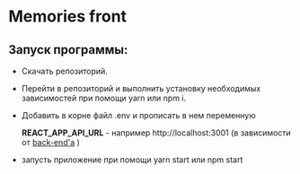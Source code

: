 # Memories front

## Запуск программы: 

* Скачать репозиторий.

* Перейти в репозиторий и выполнить установку необходимых зависимостей при помощи yarn или npm i.

* Добавить в корне файл .env и прописать в нем переменную 

    **REACT_APP_API_URL** - например http://localhost:3001 (в зависимости от [back-end'а](https://github.com/shellipov/memories_back) )

* запусть приложение при помощи yarn start или npm start
